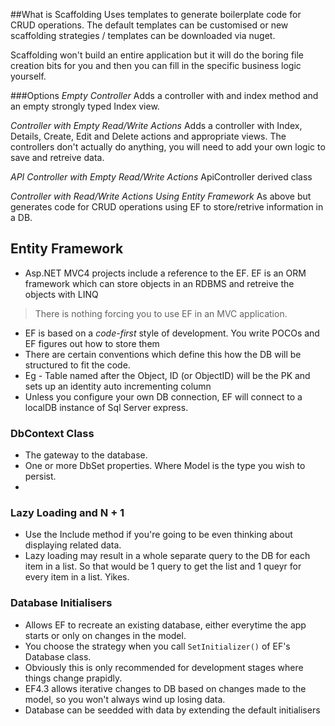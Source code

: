 ##What is Scaffolding 
 Uses templates to generate boilerplate code for CRUD operations. The default templates can be customised or new
 scaffolding strategies / templates can be downloaded via nuget.
 
 Scaffolding won't build an entire application but it will do the boring file creation bits for you and then you
 can fill in the specific business logic yourself.

###Options
 _Empty Controller_
 Adds a controller with and index method and an empty strongly typed Index view.
 
 _Controller with Empty Read/Write Actions_
 Adds a controller with Index, Details, Create, Edit and Delete actions and appropriate views. The controllers don't 
 actually do anything, you will need to add your own logic to save and retreive data.
 
 _API Controller with Empty Read/Write Actions_
 ApiController derived class
 
 _Controller with Read/Write Actions Using Entity Framework_
 As above but generates code for CRUD operations using EF to store/retrive information in a DB.

## Entity Framework
 - Asp.NET MVC4 projects include a reference to the EF. EF is an ORM framework which can store objects in an RDBMS and 
 retreive the objects with LINQ
 > There is nothing forcing you to use EF in an MVC application.
 - EF is based on a *code-first* style of development. You write POCOs and EF figures out how to store them
 - There are certain conventions which define this how the DB will be structured to fit the code.
 - Eg - Table named after the Object, ID (or ObjectID) will be the PK and sets up an identity auto incrementing column
 - Unless you configure your own DB connection, EF will connect to a localDB instance of Sql Server express.
 
### DbContext Class
 - The gateway to the database.
 - One or more DbSet<Model> properties. Where Model is the type you wish to persist.
 - 
 
 ### Lazy Loading and N + 1
  - Use the Include method if you're going to be even thinking about displaying related data.
  - Lazy loading may result in a whole separate query to the DB for each item in a list. So that would be 1 query to get the list and 1 queyr for every item in a list. Yikes.
  
 ### Database Initialisers
  - Allows EF to recreate an existing database, either everytime the app starts or only on changes in the model.
  - You choose the strategy when you call `SetInitializer()` of EF's Database class.
  - Obviously this is only recommended for development stages where things change prapidly.
  - EF4.3 allows iterative changes to DB based on changes made to the model, so you won't always wind up losing data.
  - Database can be seedded with data by extending the default initialisers
  